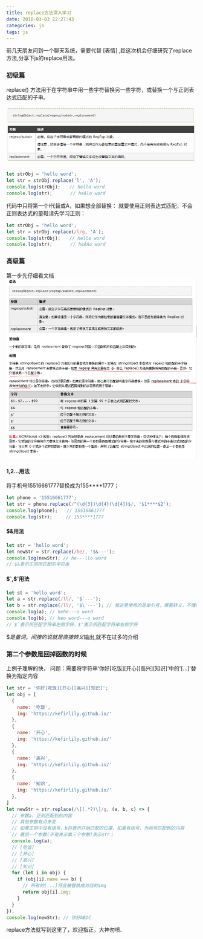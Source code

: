 ```yaml
---
title: replace方法深入学习
date: 2018-03-03 22:27:43
categories: js
tags: js
---
```

前几天朋友问到一个聊天系统，需要代替 [表情] ,趁这次机会仔细研究了replace方法,分享下js的replace用法。
### 初级篇
replace() 方法用于在字符串中用一些字符替换另一些字符，或替换一个与正则表达式匹配的子串。

![文档](replace/replace_1.png)

```js
let strObj = 'hello word';
let str = strObj.replace('l', 'A');
console.log(strObj);　　// hello word
console.log(str);　　　　// heAlo word
```

代码中只将第一个l代替成A，如果想全部替换：
就要使用正则表达式匹配，不会正则表达式的童鞋请先学习正则：

```js
let strObj = 'hello word';
let str = strObj.replace(/l/g, 'A');
console.log(strObj);　　// hello word
console.log(str);　　　　// heAAo word
```

### 高级篇
第一步先仔细看文档
![文档](replace/replace_2.png)

#### $1,$2...用法
将手机号15516661777替换成为155\*\*\*\*1777；

```js
let phone = '15516661777';
let str = phone.replace(/^(\d{3})\d{4}(\d{4})$/, '$1****$2');
console.log(phone);　　// 15516661777
console.log(str);　　　// 155****1777
```

#### $&用法
```js
let str = 'hello word';
let newStr = str.replace(/he/, '$&---');
console.log(newStr); // he---llo word
// $&表示正则所匹配的字符串
```
#### $`,$'用法
```js
let st = 'hello word';
let a = str.replace(/ll/, '$`---');
let b = str.replace(/ll/, '$\'---'); // 我这里使用的是单引号，需要转义，不懂的请先了解js基础
console.log(a); // hehe---o word
console.log(b); // heo word---o word
// $`表示所匹配字符串左侧字符，$'表示所匹配字符串右侧字符
```
$$是量词，间接的说就是直接转义$输出,就不在过多的介绍

### 第二个参数是回掉函数的时候

上例子理解的快，
问题：需要将字符串‘你好[吃饭][开心][高兴][知识]’中的'[...]'替换为指定内容

```js
let str = '你好[吃饭][开心][高兴][知识]';
let obj = [
  {
    name: '吃饭',
    img: 'https://kefirlily.github.io/'
  },
  {
    name: '开心',
    img: 'https://kefirlily.github.io/'
  },
  {
    name: '高兴',
    img: 'https://kefirlily.github.io/'
  },
  {
    name: '知识',
    img: 'https://kefirlily.github.io/'
  },
]
let newStr = str.replace(/\[(.*?)\]/g, (a, b, c) => {
  // 参数a，正则匹配到的内容
  // 其他参数有点多变
  // 如果正则中没有括号，b将表示开始匹配的位置，如果有括号，为括号匹配到的内容
  // 最后一个参数(不是表示第三个参数)表示str；
  console.log(a);
  // [吃饭]
  // [开心]
  // [高兴]
  // [知识]
  for (let i in obj) {
    if (obj[i].name === b) {
      // 所有的[...]将会被替换成对应的img
      return obj[i].img;
    }
  }
});
console.log(newStr); // 你好ABDC
```

replace方法就写到这里了，欢迎指正，大神勿喷.

